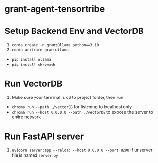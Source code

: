 # grant-agent-tensortribe

# Setup Backend Env and VectorDB
1. `conda create -n grantOllama python==3.10`
2. `conda activate grantOllama`
- `pip install ollama`
- `pip install chromadb`

# Run VectorDB
1. Make sure your terminal is cd to project folder, then run <br>
- `chroma run --path ./vectorDB` for listening to localhost only
- `chroma run --host 0.0.0.0 --path ./vectorDB` to expose the server to entire network

# Run FastAPI server
1. `uvicorn server:app --reload --host 0.0.0.0 --port 8200` if ur server file is named `server.py`